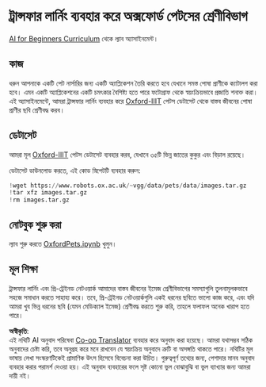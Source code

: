 <!--
CO_OP_TRANSLATOR_METADATA:
{
  "original_hash": "7765935c35fcee69b9fe2d0cfd6963e2",
  "translation_date": "2025-08-26T09:52:54+00:00",
  "source_file": "lessons/4-ComputerVision/08-TransferLearning/lab/README.md",
  "language_code": "bn"
}
-->
# ট্রান্সফার লার্নিং ব্যবহার করে অক্সফোর্ড পেটসের শ্রেণীবিভাগ

[AI for Beginners Curriculum](https://github.com/microsoft/ai-for-beginners) থেকে ল্যাব অ্যাসাইনমেন্ট।

## কাজ

ধরুন আপনাকে একটি পেট নার্সারির জন্য একটি অ্যাপ্লিকেশন তৈরি করতে হবে যেখানে সমস্ত পোষা প্রাণীকে ক্যাটালগ করা হবে। এমন একটি অ্যাপ্লিকেশনের একটি চমৎকার বৈশিষ্ট্য হতে পারে ফটোগ্রাফ থেকে স্বয়ংক্রিয়ভাবে প্রজাতি শনাক্ত করা। এই অ্যাসাইনমেন্টে, আমরা ট্রান্সফার লার্নিং ব্যবহার করে [Oxford-IIIT](https://www.robots.ox.ac.uk/~vgg/data/pets/) পেটস ডেটাসেট থেকে বাস্তব জীবনের পোষা প্রাণীর ছবি শ্রেণীবদ্ধ করব।

## ডেটাসেট

আমরা মূল [Oxford-IIIT](https://www.robots.ox.ac.uk/~vgg/data/pets/) পেটস ডেটাসেট ব্যবহার করব, যেখানে ৩৫টি ভিন্ন জাতের কুকুর এবং বিড়াল রয়েছে।

ডেটাসেট ডাউনলোড করতে, এই কোড স্নিপেটটি ব্যবহার করুন:

```python
!wget https://www.robots.ox.ac.uk/~vgg/data/pets/data/images.tar.gz
!tar xfz images.tar.gz
!rm images.tar.gz
```

## নোটবুক শুরু করা

ল্যাব শুরু করতে [OxfordPets.ipynb](../../../../../../lessons/4-ComputerVision/08-TransferLearning/lab/OxfordPets.ipynb) খুলুন।

## মূল শিক্ষা

ট্রান্সফার লার্নিং এবং প্রি-ট্রেইনড নেটওয়ার্ক আমাদের বাস্তব জীবনের ইমেজ শ্রেণীবিভাগের সমস্যাগুলি তুলনামূলকভাবে সহজে সমাধান করতে সাহায্য করে। তবে, প্রি-ট্রেইনড নেটওয়ার্কগুলি একই ধরনের ছবিতে ভালো কাজ করে, এবং যদি আমরা খুব ভিন্ন ধরনের ছবি (যেমন মেডিক্যাল ইমেজ) শ্রেণীবদ্ধ করতে শুরু করি, তাহলে ফলাফল অনেক খারাপ হতে পারে।

**অস্বীকৃতি**:  
এই নথিটি AI অনুবাদ পরিষেবা [Co-op Translator](https://github.com/Azure/co-op-translator) ব্যবহার করে অনুবাদ করা হয়েছে। আমরা যথাসম্ভব সঠিক অনুবাদের চেষ্টা করি, তবে অনুগ্রহ করে মনে রাখবেন যে স্বয়ংক্রিয় অনুবাদে ত্রুটি বা অসঙ্গতি থাকতে পারে। নথিটির মূল ভাষায় লেখা সংস্করণটিকেই প্রামাণিক উৎস হিসেবে বিবেচনা করা উচিত। গুরুত্বপূর্ণ তথ্যের জন্য, পেশাদার মানব অনুবাদ ব্যবহার করার পরামর্শ দেওয়া হয়। এই অনুবাদ ব্যবহারের ফলে সৃষ্ট কোনো ভুল বোঝাবুঝি বা ভুল ব্যাখ্যার জন্য আমরা দায়ী নই।